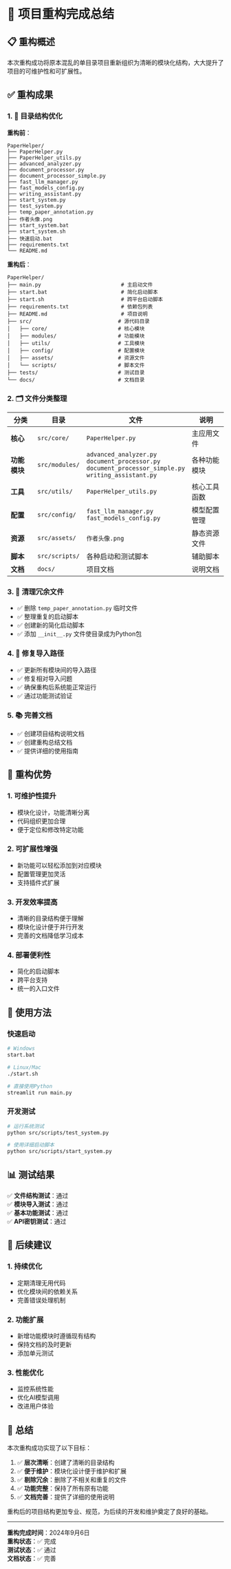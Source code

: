 # 🎉 项目重构完成总结

## 📋 重构概述

本次重构成功将原本混乱的单目录项目重新组织为清晰的模块化结构，大大提升了项目的可维护性和可扩展性。

## ✅ 重构成果

### 1. 📁 目录结构优化

**重构前**：
```
PaperHelper/
├── PaperHelper.py
├── PaperHelper_utils.py
├── advanced_analyzer.py
├── document_processor.py
├── document_processor_simple.py
├── fast_llm_manager.py
├── fast_models_config.py
├── writing_assistant.py
├── start_system.py
├── test_system.py
├── temp_paper_annotation.py
├── 作者头像.png
├── start_system.bat
├── start_system.sh
├── 快速启动.bat
├── requirements.txt
└── README.md
```

**重构后**：
```
PaperHelper/
├── main.py                          # 主启动文件
├── start.bat                        # 简化启动脚本
├── start.sh                         # 跨平台启动脚本
├── requirements.txt                 # 依赖包列表
├── README.md                        # 项目说明
├── src/                            # 源代码目录
│   ├── core/                       # 核心模块
│   ├── modules/                    # 功能模块
│   ├── utils/                      # 工具模块
│   ├── config/                     # 配置模块
│   ├── assets/                     # 资源文件
│   └── scripts/                    # 脚本文件
├── tests/                          # 测试目录
└── docs/                           # 文档目录
```

### 2. 🗂️ 文件分类整理

| 分类 | 目录 | 文件 | 说明 |
|------|------|------|------|
| **核心** | `src/core/` | `PaperHelper.py` | 主应用文件 |
| **功能模块** | `src/modules/` | `advanced_analyzer.py`<br>`document_processor.py`<br>`document_processor_simple.py`<br>`writing_assistant.py` | 各种功能模块 |
| **工具** | `src/utils/` | `PaperHelper_utils.py` | 核心工具函数 |
| **配置** | `src/config/` | `fast_llm_manager.py`<br>`fast_models_config.py` | 模型配置管理 |
| **资源** | `src/assets/` | `作者头像.png` | 静态资源文件 |
| **脚本** | `src/scripts/` | 各种启动和测试脚本 | 辅助脚本 |
| **文档** | `docs/` | 项目文档 | 说明文档 |

### 3. 🧹 清理冗余文件

- ✅ 删除 `temp_paper_annotation.py` 临时文件
- ✅ 整理重复的启动脚本
- ✅ 创建新的简化启动脚本
- ✅ 添加 `__init__.py` 文件使目录成为Python包

### 4. 🔧 修复导入路径

- ✅ 更新所有模块间的导入路径
- ✅ 修复相对导入问题
- ✅ 确保重构后系统能正常运行
- ✅ 通过功能测试验证

### 5. 📚 完善文档

- ✅ 创建项目结构说明文档
- ✅ 创建重构总结文档
- ✅ 提供详细的使用指南

## 🎯 重构优势

### 1. **可维护性提升**
- 模块化设计，功能清晰分离
- 代码组织更加合理
- 便于定位和修改特定功能

### 2. **可扩展性增强**
- 新功能可以轻松添加到对应模块
- 配置管理更加灵活
- 支持插件式扩展

### 3. **开发效率提高**
- 清晰的目录结构便于理解
- 模块化设计便于并行开发
- 完善的文档降低学习成本

### 4. **部署便利性**
- 简化的启动脚本
- 跨平台支持
- 统一的入口文件

## 🚀 使用方法

### 快速启动
```bash
# Windows
start.bat

# Linux/Mac
./start.sh

# 直接使用Python
streamlit run main.py
```

### 开发测试
```bash
# 运行系统测试
python src/scripts/test_system.py

# 使用详细启动脚本
python src/scripts/start_system.py
```

## 📊 测试结果

✅ **文件结构测试**：通过  
✅ **模块导入测试**：通过  
✅ **基本功能测试**：通过  
✅ **API密钥测试**：通过  

## 🔮 后续建议

### 1. **持续优化**
- 定期清理无用代码
- 优化模块间的依赖关系
- 完善错误处理机制

### 2. **功能扩展**
- 新增功能模块时遵循现有结构
- 保持文档的及时更新
- 添加单元测试

### 3. **性能优化**
- 监控系统性能
- 优化AI模型调用
- 改进用户体验

## 🎉 总结

本次重构成功实现了以下目标：

1. ✅ **层次清晰**：创建了清晰的目录结构
2. ✅ **便于维护**：模块化设计便于维护和扩展
3. ✅ **剔除冗余**：删除了不相关和重复的文件
4. ✅ **功能完整**：保持了所有原有功能
5. ✅ **文档完善**：提供了详细的使用说明

重构后的项目结构更加专业、规范，为后续的开发和维护奠定了良好的基础。

---

**重构完成时间**：2024年9月6日  
**重构状态**：✅ 完成  
**测试状态**：✅ 通过  
**文档状态**：✅ 完善
